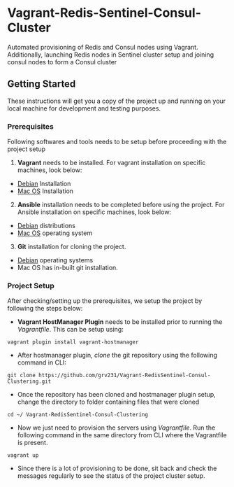 # Vagrant-Redis-Sentinel-Consul-Cluster
Automated provisioning of Redis and Consul nodes using Vagrant. Additionally, launching Redis nodes in Sentinel cluster setup and joining consul nodes to form a Consul cluster

## Getting Started

These instructions will get you a copy of the project up and running on your local machine for development and testing purposes.

### Prerequisites

Following softwares and tools needs to be setup before proceeding with the project setup

1. **Vagrant** needs to be installed. For vagrant installation on specific machines, look below:
 - [Debian](http://www.codebind.com/linux-tutorials/install-vagrant-ubuntu-16-04/) Installation
 - [Mac OS](http://sourabhbajaj.com/mac-setup/Vagrant/README.html) Installation

2. **Ansible** installation needs to be completed before using the project. For Ansible installation on specific machines, look below:
 - [Debian](https://www.techrepublic.com/article/how-to-install-ansible-on-ubuntu/) distributions
 - [Mac OS](https://hvops.com/articles/ansible-mac-osx/) operating system
 
3. **Git** installation for cloning the project.
- [Debian](https://www.liquidweb.com/kb/install-git-ubuntu-16-04-lts/) operating systems
- Mac OS has in-built git installation. 

### Project Setup
After checking/setting up the prerequisites, we setup the project by following the steps below:

 - **Vagrant HostManager Plugin** needs to be installed prior to running the *Vagrantfile*. This can be setup using:
 ```
 vagrant plugin install vagrant-hostmanager
 ```
 - After hostmanager plugin, *clone* the git repository using the following command in CLI:
 ```
 git clone https://github.com/grv231/Vagrant-RedisSentinel-Consul-Clustering.git
 ```
 - Once the repository has been cloned and hostmanager plugin setup, change the directory to folder containing files that were cloned
 ```
 cd ~/ Vagrant-RedisSentinel-Consul-Clustering
 ```
 - Now we just need to provision the servers using *Vagrantfile*. Run the following command in the same directory from CLI where the Vagrantfile is present.
 ```
 vagrant up
 ```
 - Since there is a lot of provisioning to be done, sit back and check the messages regularly to see the status of the project cluster setup.
 
 
